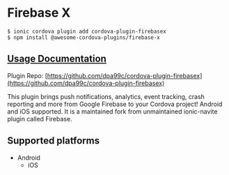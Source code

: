 # Firebase X

```
$ ionic cordova plugin add cordova-plugin-firebasex
$ npm install @awesome-cordova-plugins/firebase-x
```

## [Usage Documentation](https://danielsogl.gitbook.io/awesome-cordova-plugins/plugins/firebase-x/)

Plugin Repo: [https://github.com/dpa99c/cordova-plugin-firebasex](https://github.com/dpa99c/cordova-plugin-firebasex)

This plugin brings push notifications, analytics, event tracking, crash reporting and more from Google Firebase to your Cordova project! Android and iOS supported.
It is a maintained fork from unmaintained ionic-navite plugin called Firebase.

## Supported platforms

- Android
  - iOS
  


